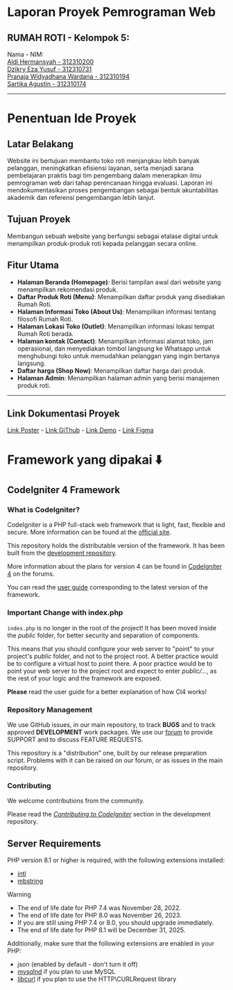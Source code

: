 # Laporan Proyek Pemrograman Web

## RUMAH ROTI - Kelompok 5:
Nama - NIM: <br>
[Aldi Hermansyah - 312310200](https://github.com/miya3333) <br>
[Dzikry Eza Yusuf - 312310731](https://github.com/ezaaysf) <br>
[Pranaja Widyadhana Wardana - 312310194](https://github.com/Pranaa22) <br>
[Sartika Agustin - 312310174](https://github.com/sartika312310174)

---

# Penentuan Ide Proyek
## Latar Belakang
Website ini bertujuan membantu toko roti menjangkau lebih banyak pelanggan, meningkatkan efisiensi layanan, serta menjadi sarana pembelajaran praktis bagi tim pengembang dalam menerapkan ilmu pemrograman web dari tahap perencanaan hingga evaluasi. Laporan ini mendokumentasikan proses pengembangan sebagai bentuk akuntabilitas akademik dan referensi pengembangan lebih lanjut.

## Tujuan Proyek
Membangun sebuah website yang berfungsi sebagai etalase digital untuk menampilkan produk-produk roti kepada pelanggan secara online.

## Fitur Utama
* **Halaman Beranda (Homepage)**: Berisi tampilan awal dari website yang menampilkan rekomendasi produk.
* **Daftar Produk Roti (Menu)**: Menampilkan daftar produk yang disediakan Rumah Roti.
* **Halaman Informasi Toko (About Us)**: Menampilkan informasi tentang filosofi Rumah Roti.
* **Halaman Lokasi Toko (Outlet)**: Menampilkan informasi lokasi tempat Rumah Roti berada.
* **Halaman kontak (Contact)**: Menampilkan informasi alamat toko, jam operasional, dan menyediakan tombol langsung ke Whatsapp untuk menghubungi toko untuk memudahkan pelanggan yang ingin bertanya langsung.
* **Daftar harga (Shop Now)**: Menampilkan daftar harga dari produk. 
* **Halaman Admin**: Menampilkan halaman admin yang berisi manajemen produk roti.

---

## Link Dokumentasi Proyek
[Link Poster](http://bit.ly/4ktvD0Y) - 
[Link GiThub](https://github.com/miya3333/rumah-roti) - 
[Link Demo](https://github.com/miya3333/rumah-roti) - 
[Link Figma](https://www.figma.com/design/kfcJXoDy8FGFOzYLEEz4Ly/project_web2?node-id=0-1&t=boOK8RvDKZyYTVwC-1)

# Framework yang dipakai ⬇️
## CodeIgniter 4 Framework

### What is CodeIgniter?

CodeIgniter is a PHP full-stack web framework that is light, fast, flexible and secure.
More information can be found at the [official site](https://codeigniter.com).

This repository holds the distributable version of the framework.
It has been built from the
[development repository](https://github.com/codeigniter4/CodeIgniter4).

More information about the plans for version 4 can be found in [CodeIgniter 4](https://forum.codeigniter.com/forumdisplay.php?fid=28) on the forums.

You can read the [user guide](https://codeigniter.com/user_guide/)
corresponding to the latest version of the framework.

### Important Change with index.php

`index.php` is no longer in the root of the project! It has been moved inside the *public* folder,
for better security and separation of components.

This means that you should configure your web server to "point" to your project's *public* folder, and
not to the project root. A better practice would be to configure a virtual host to point there. A poor practice would be to point your web server to the project root and expect to enter *public/...*, as the rest of your logic and the
framework are exposed.

**Please** read the user guide for a better explanation of how CI4 works!

### Repository Management

We use GitHub issues, in our main repository, to track **BUGS** and to track approved **DEVELOPMENT** work packages.
We use our [forum](http://forum.codeigniter.com) to provide SUPPORT and to discuss
FEATURE REQUESTS.

This repository is a "distribution" one, built by our release preparation script.
Problems with it can be raised on our forum, or as issues in the main repository.

### Contributing

We welcome contributions from the community.

Please read the [*Contributing to CodeIgniter*](https://github.com/codeigniter4/CodeIgniter4/blob/develop/CONTRIBUTING.md) section in the development repository.

## Server Requirements

PHP version 8.1 or higher is required, with the following extensions installed:

- [intl](http://php.net/manual/en/intl.requirements.php)
- [mbstring](http://php.net/manual/en/mbstring.installation.php)

> [!WARNING]
> - The end of life date for PHP 7.4 was November 28, 2022.
> - The end of life date for PHP 8.0 was November 26, 2023.
> - If you are still using PHP 7.4 or 8.0, you should upgrade immediately.
> - The end of life date for PHP 8.1 will be December 31, 2025.

Additionally, make sure that the following extensions are enabled in your PHP:

- json (enabled by default - don't turn it off)
- [mysqlnd](http://php.net/manual/en/mysqlnd.install.php) if you plan to use MySQL
- [libcurl](http://php.net/manual/en/curl.requirements.php) if you plan to use the HTTP\CURLRequest library
